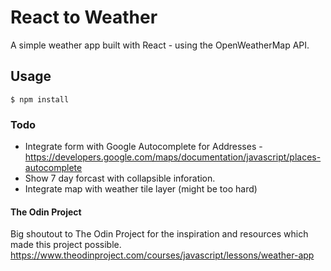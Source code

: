 # React to Weather

A simple weather app built with React - using the OpenWeatherMap API.

## Usage

`$ npm install`

### Todo

- Integrate form with Google Autocomplete for Addresses - https://developers.google.com/maps/documentation/javascript/places-autocomplete
- Show 7 day forcast with collapsible inforation.
- Integrate map with weather tile layer (might be too hard)

#### The Odin Project

Big shoutout to The Odin Project for the inspiration and resources which made this project possible.
https://www.theodinproject.com/courses/javascript/lessons/weather-app
